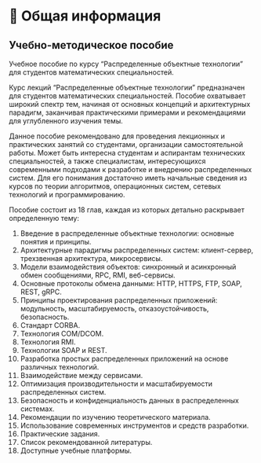 # 📓 Общая информация

## Учебно-методическое пособие

Учебное пособие по курсу “Распределенные объектные технологии” для студентов математических специальностей.

Курс лекций “Распределенные объектные технологии” предназначен для студентов математических специальностей. Пособие охватывает широкий спектр тем, начиная от основных концепций и архитектурных парадигм, заканчивая практическими примерами и рекомендациями для углубленного изучения темы.&#x20;

Данное пособие рекомендовано для проведения лекционных и практических занятий со студентами, организации самостоятельной работы. Может быть интересна студентам и аспирантам технических специальностей, а также специалистам, интересующихся современными подходами к разработке и внедрению распределенных систем. Для его понимания достаточно иметь начальные сведения из курсов по теории алгоритмов, операционных систем, сетевых технологий и программированию.

Пособие состоит из 18 глав, каждая из которых детально раскрывает определенную тему:

1. Введение в распределенные объектные технологии: основные понятия и принципы.
2. Архитектурные парадигмы распределенных систем: клиент-сервер, трехзвенная архитектура, микросервисы.
3. Модели взаимодействия объектов: синхронный и асинхронный обмен сообщениями, RPC, RMI, веб-сервисы.
4. Основные протоколы обмена данными: HTTP, HTTPS, FTP, SOAP, REST, gRPC.
5. Принципы проектирования распределенных приложений: модульность, масштабируемость, отказоустойчивость, безопасность.
6. Стандарт CORBA.
7. Технология COM/DCOM.
8. Технология RMI.
9. Технологии SOAP и REST.
10. Разработка простых распределенных приложений на основе различных технологий.
11. Взаимодействие между сервисами.
12. Оптимизация производительности и масштабируемости распределенных систем.
13. Безопасность и конфиденциальность данных в распределенных системах.
14. Рекомендации по изучению теоретического материала.
15. Использование современных инструментов и средств разработки.
16. Практические задания.
17. Список рекомендованной литературы.
18. Доступные учебные платформы.


